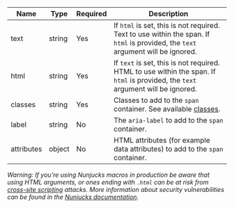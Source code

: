 | Name       | Type   | Required | Description                                                                                                                      |
| ---------- | ------ | -------- | -------------------------------------------------------------------------------------------------------------------------------- |
| text       | string | Yes      | If `html` is set, this is not required. Text to use within the span. If `html` is provided, the `text` argument will be ignored. |
| html       | string | Yes      | If `text` is set, this is not required. HTML to use within the span. If `html` is provided, the `text` argument will be ignored. |
| classes    | string | Yes      | Classes to add to the `span` container. See available [classes](#classes).                                                       |
| label      | string | No       | The `aria-label` to add to the `span` container.                                                                                 |
| attributes | object | No       | HTML attributes (for example data attributes) to add to the `span` container.                                                    |

_Warning: If you’re using Nunjucks macros in production be aware that using HTML arguments, or ones ending with `.html` can be at risk from [cross-site scripting](https://en.wikipedia.org/wiki/Cross-site_scripting) attacks. More information about security vulnerabilities can be found in the [Nunjucks documentation](https://mozilla.github.io/nunjucks/api.html#user-defined-templates-warning)._
